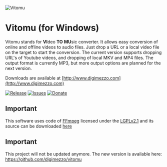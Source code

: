![Vitomu](Vitomu.full.png)

# Vitomu (for Windows)
Vitomu stands for **VI**deo **TO** **MU**sic converter. It allows easy conversion of online and offline videos to audio files. Just drop a URL or a local video file on the target to start the conversion. The current version supports dropping URL's of Youtube videos, and dropping of local MKV and MP4 files. The output format is currently MP3, but more output options are planned for the next version.

Downloads are available at [http://www.digimezzo.com](http://www.digimezzo.com)

[![Release](https://img.shields.io/github/release/digimezzo/Vitomu.svg?style=flat-square)](https://github.com/digimezzo/Vitomu/releases/latest)
[![Issues](https://img.shields.io/github/issues/digimezzo/Vitomu.svg?style=flat-square)](https://github.com/digimezzo/Vitomu/issues)
[![Donate](https://img.shields.io/badge/Donate-PayPal-green.svg)](https://www.paypal.com/cgi-bin/webscr?cmd=_s-xclick&hosted_button_id=MQALEWTEZ7HX8)

## Important ##

This software uses code of <a href=http://ffmpeg.org>FFmpeg</a> licensed under the <a href=http://www.gnu.org/licenses/old-licenses/lgpl-2.1.html>LGPLv2.1</a> and its source can be downloaded <a href="https://github.com/FFmpeg/FFmpeg">here</a>

## Important ##

This project will not be updated anymore. The new version is available here: https://github.com/digimezzo/vitomu
